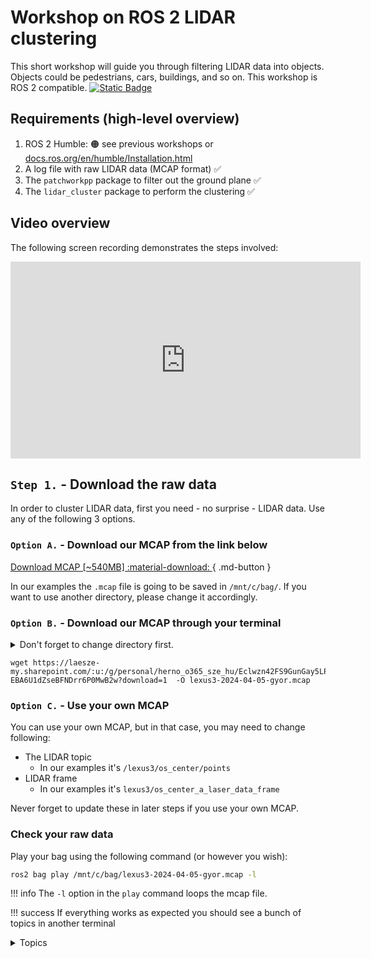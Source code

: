 # Workshop on ROS 2 LIDAR clustering

This short workshop will guide you through filtering LIDAR data into objects. Objects could be pedestrians, cars, buildings, and so on. This workshop is ROS 2 compatible. [![Static Badge](https://img.shields.io/badge/ROS_2-Humble-34aec5)](https://docs.ros.org/en/humble/)

## Requirements (high-level overview)
1. ROS 2 Humble: 🟠 see previous workshops or [docs.ros.org/en/humble/Installation.html](https://docs.ros.org/en/humble/Installation.html) 
2. A log file with raw LIDAR data (MCAP format) ✅ 
3. The `patchworkpp` package to filter out the ground plane ✅ 
4. The `lidar_cluster` package to perform the clustering ✅ 


## Video overview

The following screen recording demonstrates the steps involved:

<iframe width="560" height="315" src="https://www.youtube.com/embed/YJyczb53vrg?si=rqnKHgE7y70-5B3a" title="YouTube video player" frameborder="0" allow="accelerometer; autoplay; clipboard-write; encrypted-media; gyroscope; picture-in-picture; web-share" referrerpolicy="strict-origin-when-cross-origin" allowfullscreen></iframe>


## `Step 1.` - Download the raw data

In order to cluster LIDAR data, first you need - no surprise - LIDAR data. Use any of the following 3 options.

### `Option A.` - Download our MCAP from the link below 

[Download MCAP [~540MB] :material-download: ](https://laesze-my.sharepoint.com/:u:/g/personal/herno_o365_sze_hu/Eclwzn42FS9GunGay5LPq-EBA6U1dZseBFNDrr6P0MwB2w?download=1){ .md-button }

In our examples the `.mcap` file is going to be saved in `/mnt/c/bag/`. If you want to use another directory, please change it accordingly.

### `Option B.` - Download our MCAP through your terminal

<details>
<summary> Don't forget to change directory first.</summary>

In our case `/mnt/c/bag/` is used as a final destination:

``` bash
cd /mnt/c/bag/
```
</details>

```
wget https://laesze-my.sharepoint.com/:u:/g/personal/herno_o365_sze_hu/Eclwzn42FS9GunGay5LPq-EBA6U1dZseBFNDrr6P0MwB2w?download=1  -O lexus3-2024-04-05-gyor.mcap
```


### `Option C.` - Use your own MCAP
You can use your own MCAP, but in that case, you may need to change following:

- The LIDAR topic 
    - In our examples it's `/lexus3/os_center/points`
- LIDAR frame 
    - In our examples it's `lexus3/os_center_a_laser_data_frame`

Never forget to update these in later steps if you use your own MCAP.

### Check your raw data

Play your bag using the following command (or however you wish):
``` bash
ros2 bag play /mnt/c/bag/lexus3-2024-04-05-gyor.mcap -l
```

!!! info 
    The `-l` option in the `play` command loops the mcap file.

!!! success
    If everything works as expected you should see a bunch of topics in another terminal
    <details>
    <summary> Topics</summary>
    In another terminal issue the command:

    ``` bash
    ros2 topic list
    ```
    You should see a similar list of topics:

    ``` bash
    /clock
    /events/read_split
    /lexus3/gps/duro/current_pose
    /lexus3/gps/duro/imu
    /lexus3/gps/duro/mag
    /lexus3/gps/duro/navsatfix
    /lexus3/gps/duro/status_flag
    /lexus3/gps/duro/status_string
    /lexus3/gps/duro/time_diff
    /lexus3/gps/duro/time_ref
    /lexus3/os_center/points
    /lexus3/os_left/points
    /lexus3/os_right/points
    /lexus3/zed2i/zed_node/left/image_rect_color/compressed
    /parameter_events
    /rosout
    /tf
    /tf_static   
    ```
    </details>

    Also there must be at least one `sensor_msgs/msg/PointCloud2`, check with:
    ``` bash
     ros2 topic type /lexus3/os_center/points
    ```
    Result:
    ``` bash
    sensor_msgs/msg/PointCloud2
    ```

## `Step 2.` - Install `ROS 2` packages

!!! info 
    If you don't have the `~/ros2_ws/` directory already, create it with the following command:
    ```bash
    mkdir -p ~/ros2_ws/src
    ```
    If you have your own workspace, make sure to update the paths accordingly in the following steps.

### Clone `patchworkpp` package
`patchwork-plusplus-ros` is ROS 2 package of Patchwork++ (@ IROS'22), which provides fast and robust LIDAR ground segmentation. We recommend the [JKK research](https://github.com/jkk-research/) fork which contains some improvements, alternatively you can use the original [KAIST](https://github.com/url-kaist/) version. 

```bash
cd ~/ros2_ws/src
```
```bash
git clone https://github.com/jkk-research/patchwork-plusplus-ros
```
or
```bash
git clone https://github.com/url-kaist/patchwork-plusplus-ros -b ROS2
```

### Clone `lidar_cluster` package

```bash
cd ~/ros2_ws/src
```

``` bash
git clone https://github.com/jkk-research/lidar_cluster_ros2
```


### Build the packages

```bash
cd ~/ros2_ws
```

```bash
colcon build --packages-select patchworkpp lidar_cluster --symlink-install
```


## `Step 3.` - Run


### What to expect

```mermaid
graph TD;

    p1[ /lexus3/os_center/points<br/>sensor_msgs::PointCloud2]:::white --> patchwork([ /patchwork_node]):::light
    patchwork --> p
    p[ /nonground<br/>sensor_msgs::PointCloud2]:::white --> cluster([ /cluster_node]):::light
    cluster --> f1[ /clustered_points<br/>sensor_msgs::PointCloud2]:::white
    cluster --> f2[ /clustered_marker<br/>visualization_msgs::MarkerArray]:::white
    classDef light fill:#34aec5,stroke:#152742,stroke-width:2px,color:#152742  
    classDef dark fill:#152742,stroke:#34aec5,stroke-width:2px,color:#34aec5
    classDef white fill:#ffffff,stroke:#152742,stroke-width:2px,color:#15274
    classDef dash fill:#ffffff,stroke:#152742,stroke-width:2px,color:#15274, stroke-dasharray: 5 5
    classDef red fill:#ef4638,stroke:#152742,stroke-width:2px,color:#fff
```

<details>
<summary> Don't forget to source before ROS commands.</summary>

``` bash
source ~/ros2_ws/install/setup.bash
```
</details>

```bash
ros2 bag play /mnt/c/bag/lexus3-2024-04-05-gyor.mcap -l
```

```bash
ros2 launch patchworkpp demo.launch.py  cloud_topic:=/lexus3/os_center/points cloud_frame:=lexus3/os_center_a_laser_data_frame
```
Use one of the following clustering algorithms:

```bash
ros2 launch lidar_cluster dbscan_spatial.launch.py
```
DBSCAN (Density-Based Spatial Clustering of Applications with Noise) is a non-grid based clustering algorithm.
On a modern 6-core CPU or better, you can expect a performance of at least 10 Hz. 

```bash
ros2 launch lidar_cluster euclidean_spatial.launch.py
```
Non-grid clustering based on euclidean distance. 
On a modern 6-core CPU or better, you can expect a performance of at least 5 Hz. 

```bash
ros2 launch lidar_cluster euclidean_grid.launch.py
```
Voxel grid based clustering based on euclidean distance.
On a modern 6-core CPU or better, you can expect a performance of at least 100 Hz. 

```bash
ros2 launch lidar_cluster rviz02.launch.py
```

!!! success
    If everything works as expected you should see a similar rviz window. 
    ![lidar_cluster01](https://raw.githubusercontent.com/jkk-research/lidar_cluster_ros2/ros2/img/lidar_cluster01.png)